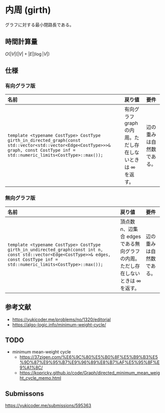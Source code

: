 # 内周 (girth)

グラフに対する最小閉路長である。


## 時間計算量

$O(\lvert V \rvert (\lvert V \rvert + \lvert E \rvert) \log{\lvert V \rvert})$


## 仕様

### 有向グラフ版

|名前|戻り値|要件|
|:--|:--|:--|
|`template <typename CostType> CostType girth_in_directed_graph(const std::vector<std::vector<Edge<CostType>>>& graph, const CostType inf = std::numeric_limits<CostType>::max());`|有向グラフ $\mathrm{graph}$ の内周。ただし存在しないときは $\infty$ を返す。|辺の重みは自然数である。|


### 無向グラフ版

|名前|戻り値|要件|
|:--|:--|:--|
|`template <typename CostType> CostType girth_in_undirected_graph(const int n, const std::vector<Edge<CostType>>& edges, const CostType inf = std::numeric_limits<CostType>::max());`|頂点数 $n$、辺集合 $\mathrm{edges}$ である無向グラフの内周。ただし存在しないときは $\infty$ を返す。|辺の重みは自然数である。|


## 参考文献

- https://yukicoder.me/problems/no/1320/editorial
- https://algo-logic.info/minimum-weight-cycle/


## TODO

- minimum mean-weight cycle
  - https://37zigen.com/%E6%9C%80%E5%B0%8F%E5%B9%B3%E5%9D%87%E9%95%B7%E9%96%89%E8%B7%AF%E5%95%8F%E9%A1%8C/
  - https://kopricky.github.io/code/Graph/directed_minimum_mean_weight_cycle_memo.html


## Submissons

https://yukicoder.me/submissions/595363
